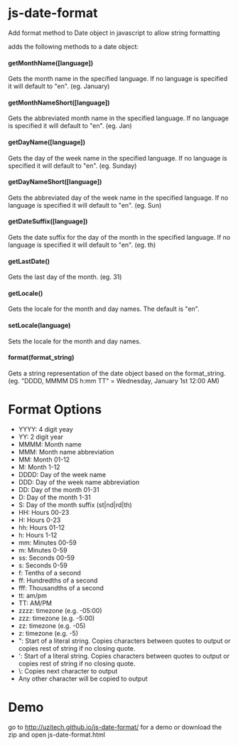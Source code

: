 js-date-format
==============

Add format method to Date object in javascript to allow string formatting

adds the following methods to a date object:

#### getMonthName([language])

Gets the month name in the specified language. If no language is specified it will default to "en". (eg. January)

#### getMonthNameShort([language])

Gets the abbreviated month name in the specified language. If no language is specified it will default to "en". (eg. Jan)

#### getDayName([language])

Gets the day of the week name in the specified language. If no language is specified it will default to "en". (eg. Sunday)

#### getDayNameShort([language])

Gets the abbreviated day of the week name in the specified language. If no language is specified it will default to "en". (eg. Sun)

#### getDateSuffix([language])

Gets the date suffix for the day of the month in the specified language. If no language is specified it will default to "en". (eg. th)

#### getLastDate()

Gets the last day of the month. (eg. 31)

#### getLocale()

Gets the locale for the month and day names. The default is "en".

#### setLocale(language)

Sets the locale for the month and day names.

#### format(format_string)

Gets a string representation of the date object based on the format_string. (eg. "DDDD, MMMM DS h:mm TT" = Wednesday, January 1st 12:00 AM)

Format Options
==============


- YYYY: 4 digit yeay
- YY: 2 digit year
- MMMM: Month name
- MMM: Month name abbreviation
- MM: Month 01-12
- M: Month 1-12
- DDDD: Day of the week name
- DDD: Day of the week name abbreviation
- DD: Day of the month 01-31
- D: Day of the month 1-31
- S: Day of the month suffix (st|nd|rd|th)
- HH: Hours 00-23
- H: Hours 0-23
- hh: Hours 01-12
- h: Hours 1-12
- mm: Minutes 00-59
- m: Minutes 0-59
- ss: Seconds 00-59
- s: Seconds 0-59
- f: Tenths of a second
- ff: Hundredths of a second
- fff: Thousandths of a second
- tt: am/pm
- TT: AM/PM
- zzzz: timezone (e.g. -05:00)
- zzz: timezone (e.g. -5:00)
- zz: timezone (e.g. -05)
- z: timezone (e.g. -5)
- ": Start of a literal string. Copies characters between quotes to output or copies rest of string if no closing quote.
- ': Start of a literal string. Copies characters between quotes to output or copies rest of string if no closing quote.
- \\: Copies next character to output
- Any other character will be copied to output

Demo
====

go to http://uzitech.github.io/js-date-format/ for a demo or download the zip and open js-date-format.html
